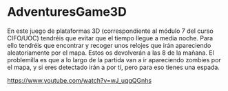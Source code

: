 # AdventuresGame3D

En este juego de plataformas 3D (correspondiente al módulo 7 del curso CIFO/UOC) tendréis que evitar que el tiempo llegue a media noche. 
Para ello tendréis que encontrar y recoger unos relojes que irán apareciendo aleatoriamente por el mapa. Estos os devolverán a las 8 de la mañana.
El problemilla es que a lo largo de la partida van a ir apareciendo zombies por el mapa, y si eres detectado irán a por tí, 
pero para eso tienes una espada.

https://www.youtube.com/watch?v=wJ_uqgQGnhs
